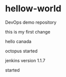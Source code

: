 
# hellow-world
DevOps demo repository

this is my first change

hello canada

octopus started

jenkins version 1.1.7

started
